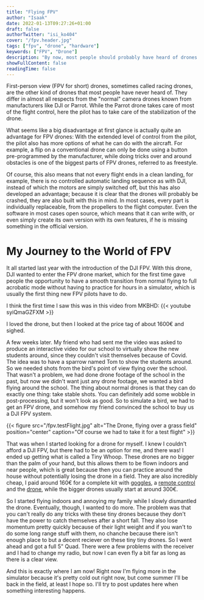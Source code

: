 ```yaml
---
title: "Flying FPV"
author: "Isaak"
date: 2022-01-13T09:27:26+01:00
draft: false
authorTwitter: "isi_ko404"
cover: "/fpv.header.jpg"
tags: ["fpv", "drone", "hardware"]
keywords: ["FPV", "Drone"]
description: "By now, most people should probably have heard of drones. However, most people only know camera drones, but there is a 2nd type, namely the FPV drones."
showFullContent: false
readingTime: false
---
```

First-person view (FPV for short) drones, sometimes called racing drones, are the other kind of drones that most people have never heard of. They differ in almost all respects from the "normal" camera drones known from manufacturers like DJI or Parrot. While the Parrot drone takes care of most of the flight control, here the pilot has to take care of the stabilization of the drone.

What seems like a big disadvantage at first glance is actually quite an advantage for FPV drones: With the extended level of control from the pilot, the pilot also has more options of what he can do with the aircraft. For example, a flip on a conventional drone can only be done using a button pre-programmed by the manufacturer, while doing tricks over and around obstacles is one of the biggest parts of FPV drones, referred to as freestyle.

Of course, this also means that not every flight ends in a clean landing, for example, there is no controlled automatic landing sequence as with DJI, instead of which the motors are simply switched off, but this has also developed an advantage; because it is clear that the drones will probably be crashed, they are also built with this in mind. In most cases, every part is individually replaceable, from the propellers to the flight computer. Even the software in most cases open source, which means that it can write with, or even simply create its own version with its own features, if he is missing something in the official version.

# My Journey to the World of FPV
It all started last year with the introduction of the DJI FPV. With this drone, DJI wanted to enter the FPV drone market, which for the first time gave people the opportunity to have a smooth transition from normal flying to full acrobatic mode without having to practice for hours in a simulator, which is usually the first thing new FPV pilots have to do. 

I think the first time I saw this was in this video from MKBHD:
{{< youtube syiQmaGZFXM >}}

I loved the drone, but then I looked at the price tag of about 1600€ and sighed.

A few weeks later. My friend who had sent me the video was asked to produce an interactive video for our school to virtually show the new students around, since they couldn't visit themselves because of Covid. The idea was to have a sparrow named Tom to show the students around. So we needed shots from the bird's point of view flying over the school. That wasn't a problem, we had done drone footage of the school in the past, but now we didn't want just any drone footage, we wanted a bird flying around the school. The thing about normal drones is that they can do exactly one thing: take stable shots. You can definitely add some wobble in post-processing, but it won't look as good. So to simulate a bird, we had to get an FPV drone, and somehow my friend convinced the school to buy us a DJI FPV system.

{{< figure src="/fpv.testFlight.jpg" alt="The Drone, flying over a grass field" position="center" caption="Of course we had to take it for a test flight" >}}

That was when I started looking for a drone for myself. I knew I couldn't afford a DJI FPV, but there had to be an option for me, and there was! I ended up getting what is called a Tiny Whoop. These drones are no bigger than the palm of your hand, but this allows them to be flown indoors and near people, which is great because then you can practice around the house without potentially losing the drone in a field. They are also incredibly cheap, I paid around 160€ for a complete kit with [goggles](https://betafpv.com/products/vr02-fpv-goggles), a [remote control](https://betafpv.com/products/literadio-2-se-radio-transmitter) and the [drone](https://betafpv.com/products/beta65s-bnf-micro-whoop-quadcopter), while the bigger drones usually start at around 300€.

So I started flying indoors and annoying my family while I slowly dismantled the drone. Eventually, though, I wanted to do more. The problem was that you can't really do any tricks with these tiny drones because they don't have the power to catch themselves after a short fall. They also lose momentum pretty quickly because of their light weight and if you wan't to do some long range stuff with them, no chanche because there isn't enough place to but a decent reciever on these tiny tiny drones. So I went ahead and got a full 5" Quad. There were a few problems with the receiver and I had to change my radio, but now I can even fly a bit far as long as there is a clear view.

And this is exactly where I am now! Right now I'm flying more in the simulator because it's pretty cold out right now, but come summer I'll be back in the field, at least I hope so. I'll try to post updates here when something interesting happens.